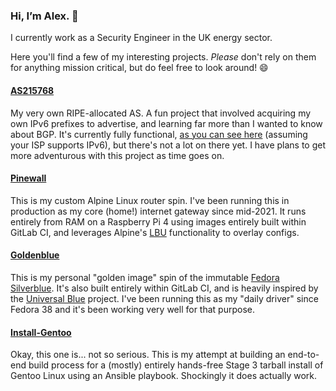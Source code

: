 ### Hi, I’m Alex. 👋

I currently work as a Security Engineer in the UK energy sector.

Here you'll find a few of my interesting projects. _Please_ don't rely on them for anything mission critical, but do feel free to look around! 😄

#### [AS215768](https://bgp.tools/as/215768)
My very own RIPE-allocated AS. A fun project that involved acquiring my own IPv6 prefixes to advertise, and learning far more than I wanted to know about BGP. It's currently fully functional, [as you can see here](https://as215768.net) (assuming your ISP supports IPv6), but there's not a lot on there yet. I have plans to get more adventurous with this project as time goes on.

#### [Pinewall](https://github.com/alexhaydock/pinewall)
This is my custom Alpine Linux router spin. I've been running this in production as my core (home!) internet gateway since mid-2021. It runs entirely from RAM on a Raspberry Pi 4 using images entirely built within GitLab CI, and leverages Alpine's [LBU](https://wiki.alpinelinux.org/wiki/Alpine_local_backup) functionality to overlay configs.

#### [Goldenblue](https://github.com/alexhaydock/goldenblue)
This is my personal "golden image" spin of the immutable [Fedora Silverblue](https://fedoraproject.org/atomic-desktops/silverblue/). It's also built entirely within GitLab CI, and is heavily inspired by the [Universal Blue](https://universal-blue.org/) project. I've been running this as my "daily driver" since Fedora 38 and it's been working very well for that purpose.

#### [Install-Gentoo](https://github.com/alexhaydock/install-gentoo)
Okay, this one is... not so serious. This is my attempt at building an end-to-end build process for a (mostly) entirely hands-free Stage 3 tarball install of Gentoo Linux using an Ansible playbook. Shockingly it does actually work.
